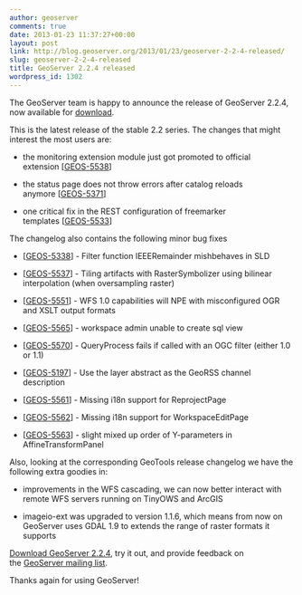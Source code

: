 ```yaml
---
author: geoserver
comments: true
date: 2013-01-23 11:37:27+00:00
layout: post
link: http://blog.geoserver.org/2013/01/23/geoserver-2-2-4-released/
slug: geoserver-2-2-4-released
title: GeoServer 2.2.4 released
wordpress_id: 1302
---
```


The GeoServer team is happy to announce the release of GeoServer 2.2.4, now available for [download](http://geoserver.org/display/GEOS/GeoServer+2.2.4).

This is the latest release of the stable 2.2 series. The changes that might interest the most users are:



	
  * the monitoring extension module just got promoted to official extension [[GEOS-5538](http://jira.codehaus.org/browse/GEOS-5538)]

	
  * the status page does not throw errors after catalog reloads anymore [[GEOS-5371](http://jira.codehaus.org/browse/GEOS-5371)]

	
  * one critical fix in the REST configuration of freemarker templates [[GEOS-5533](http://jira.codehaus.org/browse/GEOS-5533)]


The changelog also contains the following minor bug fixes

	
  * [[GEOS-5338](http://jira.codehaus.org/browse/GEOS-5338)] - Filter function IEEERemainder mishbehaves in SLD

	
  * [[GEOS-5537](http://jira.codehaus.org/browse/GEOS-5537)] - Tiling artifacts with RasterSymbolizer using bilinear interpolation (when oversampling raster)

	
  * [[GEOS-5551](http://jira.codehaus.org/browse/GEOS-5551)] - WFS 1.0 capabilities will NPE with misconfigured OGR and XSLT output formats

	
  * [[GEOS-5565](http://jira.codehaus.org/browse/GEOS-5565)] - workspace admin unable to create sql view

	
  * [[GEOS-5570](http://jira.codehaus.org/browse/GEOS-5570)] - QueryProcess fails if called with an OGC filter (either 1.0 or 1.1)

	
  * [[GEOS-5197](http://jira.codehaus.org/browse/GEOS-5197)] - Use the layer abstract as the GeoRSS channel description

	
  * [[GEOS-5561](http://jira.codehaus.org/browse/GEOS-5561)] - Missing i18n support for ReprojectPage

	
  * [[GEOS-5562](http://jira.codehaus.org/browse/GEOS-5562)] - Missing i18n support for WorkspaceEditPage

	
  * [[GEOS-5563](http://jira.codehaus.org/browse/GEOS-5563)] - slight mixed up order of Y-parameters in AffineTransformPanel


Also, looking at the corresponding GeoTools release changelog we have the following extra goodies in:

	
  * improvements in the WFS cascading, we can now better interact with remote WFS servers running on TinyOWS and ArcGIS

	
  * imageio-ext was upgraded to version 1.1.6, which means from now on GeoServer uses GDAL 1.9 to extends the range of raster formats it supports


[Download GeoServer 2.2.4](http://geoserver.org/display/GEOS/GeoServer+2.2.4), try it out, and provide feedback on the [GeoServer mailing list](http://geoserver.org/display/GEOS/Mailing+Lists).

Thanks again for using GeoServer!


